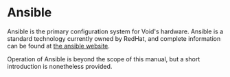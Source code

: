 # Ansible

Ansible is the primary configuration system for Void's hardware.
Ansible is a standard technology currently owned by RedHat, and
complete information can be found at [the ansible
website](https://docs.ansible.com).

Operation of Ansible is beyond the scope of this manual, but a short
introduction is nonetheless provided.
